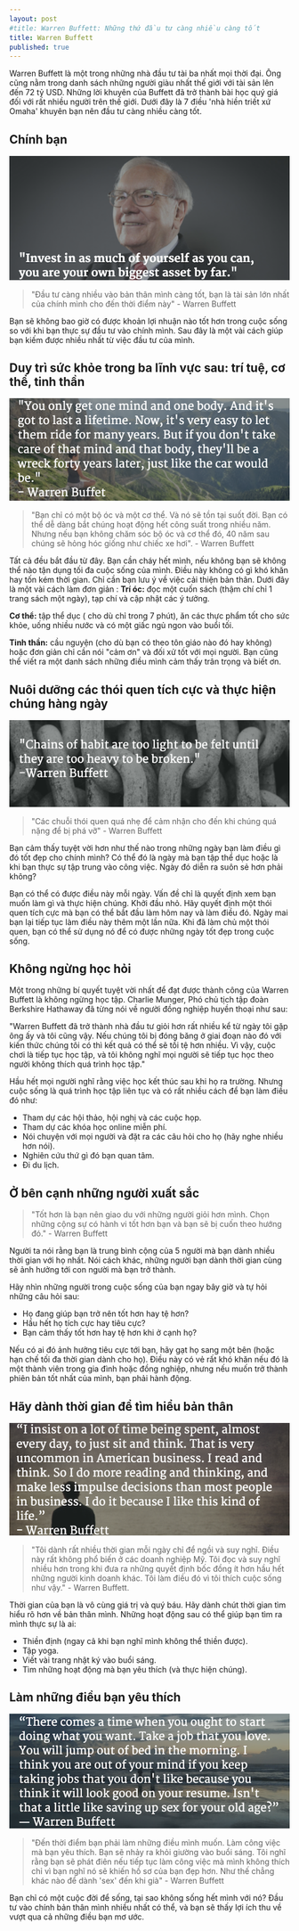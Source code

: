 ```yaml
---
layout: post
#title: Warren Buffett: Những thứ đầu tư càng nhiều càng tốt
title: Warren Buffett
published: true
---
```


Warren Buffett là một trong những nhà đầu tư tài ba nhất mọi thời đại. Ông cũng nằm trong danh sách những người giàu nhất thế giới với tài sản lên đến 72 tỷ USD. Những lời khuyên của Buffett đã trở thành bài học quý giá đối với rất nhiều người trên thế giới.
Dưới đây là 7 điều 'nhà hiền triết xứ Omaha' khuyên bạn nên đầu tư càng nhiều càng tốt.

## Chính bạn
![](https://raw.githubusercontent.com/tranduchieu/tranduchieu.github.io/master/images/c70warren-buffett-1.png)
> "Đầu tư càng nhiều vào bản thân mình càng tốt, bạn là tài sản lớn nhất của chính mình cho đến thời điểm này" - Warren Buffett

Bạn sẽ không bao giờ có được khoản lợi nhuận nào tốt hơn trong cuộc sống so với khi bạn thực sự đầu tư vào chính mình. Sau đây là một vài cách giúp bạn kiếm được nhiều nhất từ việc đầu tư của mình.

## Duy trì sức khỏe trong ba lĩnh vực sau: trí tuệ, cơ thể, tinh thần
![](https://raw.githubusercontent.com/tranduchieu/tranduchieu.github.io/master/images/a8bwarren-buffett2.png)
> "Bạn chỉ có một bộ óc và một cơ thể. Và nó sẽ tồn tại suốt đời. Bạn có thể dễ dàng bắt chúng hoạt động hết công suất trong nhiều năm. Nhưng nếu bạn không chăm sóc bộ óc và cơ thể đó, 40 năm sau chúng sẽ hỏng hóc giống như chiếc xe hơi". - Warren Buffett

Tất cả đều bắt đầu từ đây. Bạn cần cháy hết mình, nếu không bạn sẽ không thể nào tận dụng tối đa cuộc sống của mình.
Điều này không có gì khó khăn hay tốn kém thời gian. Chỉ cần bạn lưu ý về việc cải thiện bản thân. Dưới đây là một vài cách làm đơn giản
:
**Trí óc:** đọc một cuốn sách (thậm chí chỉ 1 trang sách một ngày), tạp chí và cập nhật các ý tưởng.

**Cơ thể:** tập thể dục ( cho dù chỉ trong 7 phút), ăn các thực phẩm tốt cho sức khỏe, uống nhiều nước và có một giấc ngủ ngon vào buổi tối.

**Tinh thần:** cầu nguyện (cho dù bạn có theo tôn giáo nào đó hay không) hoặc đơn giản chỉ cần nói "cảm ơn" và đối xử tốt với mọi người. Bạn cũng thể viết ra một danh sách những điều mình cảm thấy trân trọng và biết ơn.

## Nuôi dưỡng các thói quen tích cực và thực hiện chúng hàng ngày
![](https://raw.githubusercontent.com/tranduchieu/tranduchieu.github.io/master/images/ed8warren-buffett3.png)
> "Các chuỗi thói quen quá nhẹ để cảm nhận cho đến khi chúng quá nặng để bị phá vỡ" - Warren Buffett

Bạn cảm thấy tuyệt vời hơn như thế nào trong những ngày bạn làm điều gì đó tốt đẹp cho chính mình? Có thể đó là ngày mà bạn tập thể dục hoặc là khi bạn thực sự tập trung vào công việc. Ngày đó diễn ra suôn sẻ hơn phải không?

Bạn có thể có được điều này mỗi ngày. Vấn đề chỉ là quyết định xem bạn muốn làm gì và thực hiện chúng.
Khởi đầu nhỏ. Hãy quyết định một thói quen tích cực mà bạn có thể bắt đầu làm hôm nay và làm điều đó. Ngày mai bạn lại tiếp tục làm điều này thêm một lần nữa. Khi đã làm chủ một thói quen, bạn có thể sử dụng nó để có được những ngày tốt đẹp trong cuộc sống.

## Không ngừng học hỏi
Một trong những bí quyết tuyệt vời nhất để đạt được thành công của Warren Buffett là không ngừng học tập. Charlie Munger, Phó chủ tịch tập đoàn Berkshire Hathaway đã từng nói về người đồng nghiệp huyền thoại như sau:

"Warren Buffett đã trở thành nhà đầu tư giỏi hơn rất nhiều kể từ ngày tôi gặp ông ấy và tôi cũng vậy. Nếu chúng tôi bị đóng băng ở giai đoạn nào đó với kiến thức chúng tôi có thì kết quả có thể sẽ tồi tệ hơn nhiều. Vì vậy, cuộc chơi là tiếp tục học tập, và tôi không nghĩ mọi người sẽ tiếp tục học theo người không thích quá trình học tập."

Hầu hết mọi người nghĩ rằng việc học kết thúc sau khi họ ra trường. Nhưng cuộc sống là quá trình học tập liên tục và có rất nhiều cách để bạn làm điều đó như:

- Tham dự các hội thảo, hội nghị và các cuộc họp.
- Tham dự các khóa học online miễn phí.
- Nói chuyện với mọi người và đặt ra các câu hỏi cho họ (hãy nghe nhiều hơn nói).
- Nghiên cứu thứ gì đó bạn quan tâm.
- Đi du lịch.

## Ở bên cạnh những người xuất sắc

> "Tốt hơn là bạn nên giao du với những người giỏi hơn mình. Chọn những cộng sự có hành vi tốt hơn bạn và bạn sẽ bị cuốn theo hướng đó." - Warren Buffett

Người ta nói rằng bạn là trung bình cộng của 5 người mà bạn dành nhiều thời gian với họ nhất. Nói cách khác, những người bạn dành thời gian cùng sẽ ảnh hưởng tới con người mà bạn trở thành.

Hãy nhìn những người trong cuộc sống của bạn ngay bây giờ và tự hỏi những câu hỏi sau:

- Họ đang giúp bạn trở nên tốt hơn hay tệ hơn?
- Hầu hết họ tích cực hay tiêu cực?
- Bạn cảm thấy tốt hơn hay tệ hơn khi ở cạnh họ?

Nếu có ai đó ảnh hưởng tiêu cực tới bạn, hãy gạt họ sang một bên (hoặc hạn chế tối đa thời gian dành cho họ). Điều này có vẻ rất khó khăn nếu đó là một thành viên trong gia đình hoặc đồng nghiệp, nhưng nếu muốn trở thành phiên bản tốt nhất của mình, bạn phải hành động.

## Hãy dành thời gian để tìm hiểu bản thân
![](https://raw.githubusercontent.com/tranduchieu/tranduchieu.github.io/master/images/235warren-buffett5.png)
> "Tôi dành rất nhiều thời gian mỗi ngày chỉ để ngồi và suy nghĩ. Điều này rất không phổ biến ở các doanh nghiệp Mỹ. Tôi đọc và suy nghĩ nhiều hơn trong khi đưa ra những quyết định bốc đồng ít hơn hầu hết những người kinh doanh khác. Tôi làm điều đó vì tôi thích cuộc sống như vậy." - Warren Buffett.

Thời gian của bạn là vô cùng giá trị và quý báu. Hãy dành chút thời gian tìm hiểu rõ hơn về bản thân mình. Những hoạt động sau có thể giúp bạn tìm ra mình thực sự là ai:

- Thiền định (ngay cả khi bạn nghĩ mình không thể thiền được).
- Tập yoga.
- Viết vài trang nhật ký vào buổi sáng.
- Tìm những hoạt động mà bạn yêu thích (và thực hiện chúng).

## Làm những điều bạn yêu thích
![](https://raw.githubusercontent.com/tranduchieu/tranduchieu.github.io/master/images/8eawarren-buffett6.png)
> "Đến thời điểm bạn phải làm những điều mình muốn. Làm công việc mà bạn yêu thích. Bạn sẽ nhảy ra khỏi giường vào buổi sáng. Tôi nghĩ rằng bạn sẽ phát điên nếu tiếp tục làm công việc mà mình không thích chỉ vì bạn nghĩ nó sẽ khiến hồ sơ của bạn đẹp hơn. Như thế chẳng khác nào để dành 'sex' đến khi già" - Warren Buffett

Bạn chỉ có một cuộc đời để sống, tại sao không sống hết mình với nó?
Đầu tư vào chính bản thân mình nhiều nhất có thể, và bạn sẽ thấy lợi ích thu về vượt qua cả những điều bạn mơ ước.
